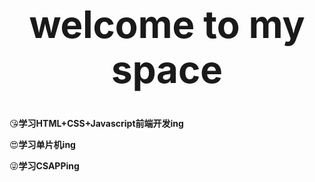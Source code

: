 <div align="center">
    <h1 style="font-size: 60px;">welcome to my space</h1>
</div>

:kissing_heart:**学习HTML+CSS+Javascript前端开发ing**

:heart_eyes:**学习单片机ing**​

:stuck_out_tongue_winking_eye:**学习CSAPPing**
